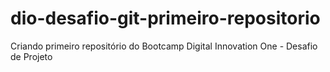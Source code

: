 # dio-desafio-git-primeiro-repositorio
Criando primeiro repositório do Bootcamp Digital Innovation One - Desafio de Projeto
